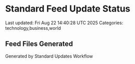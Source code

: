 # Standard Feed Update Status
Last updated: Fri Aug 22 14:40:28 UTC 2025
Categories: technology,business,world

## Feed Files Generated

Generated by Standard Updates Workflow
